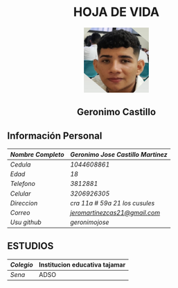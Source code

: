 # <center> HOJA DE VIDA </center>

<center>
<img src= "https://github.com/CarsOk/ADSO2698056PROJECT1/blob/main/HOJAS_DE_VIDA/HOJAS_DE_VIDA/image.png?raw=true" width ="150" height="150"/>

</center>

## <center>**Geronimo Castillo** <br></center>

## **Información Personal**

|*Nombre Completo* | *Geronimo Jose Castillo Martinez* |
|------------------|-----------------------------------|
| *Cedula*         | *1044608861*                      |
| *Edad*           | *18*                              |
| *Telefono*       | *3812881*                         |
| *Celular*        | *3206926305*                      |
| *Direccion*      | *cra 11a # 59a 21 los cusules*    |
| *Correo*         | *jeromartinezcas21@gmail.com*     |
| *Usu github*     | *geronimojose*                    |

## **ESTUDIOS**

| *Colegio* | Institucion educativa tajamar |
|-----------|-------------------------------|
| *Sena*    | ADSO                          |
